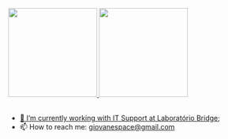 <div>
  <a href="https://github.com/GiovanePS">
  <img height="180em" src="https://github-readme-stats.vercel.app/api?username=giovaneps&show_icons=true&theme=github_dark"/>
  <img height="180em" src="https://github-readme-stats.vercel.app/api/top-langs/?username=giovaneps&layout=compact&langs_count=7&theme=github_dark"/>
</div><br>
  
- 🔭 I’m currently working with IT Support at [Laboratório Bridge](https://portal.bridge.ufsc.br/);
- 📫 How to reach me: giovanespace@gmail.com
